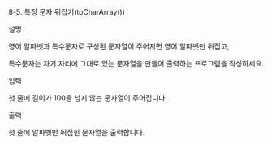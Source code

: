 8-5. 특정 문자 뒤집기(toCharArray())

설명

영어 알파벳과 특수문자로 구성된 문자열이 주어지면 영어 알파벳만 뒤집고,

특수문자는 자기 자리에 그대로 있는 문자열을 만들어 출력하는 프로그램을 작성하세요.

입력

첫 줄에 길이가 100을 넘지 않는 문자열이 주어집니다.

출력

첫 줄에 알파벳만 뒤집힌 문자열을 출력합니다.
